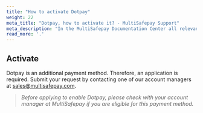 ```yaml
---
title: "How to activate Dotpay"
weight: 22
meta_title: "Dotpay, how to activate it? - MultiSafepay Support"
meta_description: "In the MultiSafepay Documentation Center all relevant information regarding our Plugins and API. As well as Support pages for Payment Method, Tools and General Questions. You can also find the contact details of our Support Team and Integration Team."
read_more: '.'
---
```

## Activate
Dotpay is an additional payment method. Therefore, an application is required. Submit your request by contacting one of our account managers at <sales@multisafepay.com>.

>_Before applying to enable Dotpay, please check with your account manager at MultiSafepay if you are eligible for this payment method._